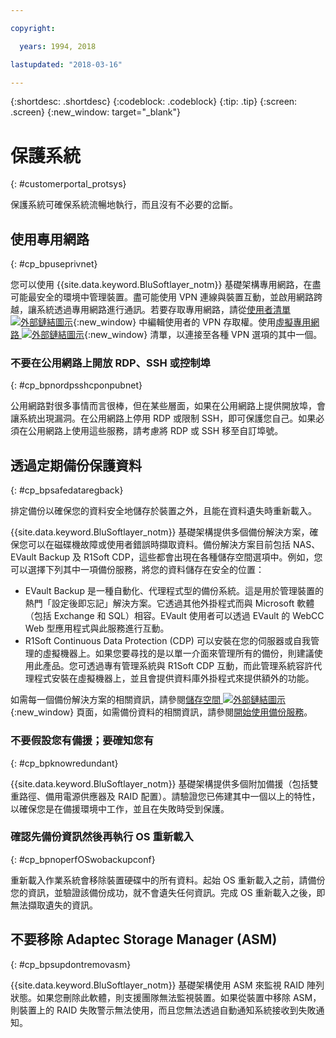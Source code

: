 ```yaml
---

copyright:

  years: 1994, 2018

lastupdated: "2018-03-16"

---
```


{:shortdesc: .shortdesc}
{:codeblock: .codeblock}
{:tip: .tip}
{:screen: .screen}
{:new_window: target="_blank"}


# 保護系統
{: #customerportal_protsys}

保護系統可確保系統流暢地執行，而且沒有不必要的岔斷。

## 使用專用網路
{: #cp_bpuseprivnet}

您可以使用 {{site.data.keyword.BluSoftlayer_notm}} 基礎架構專用網路，在盡可能最安全的環境中管理裝置。盡可能使用 VPN 連線與裝置互動，並啟用網路跨越，讓系統透過專用網路進行通訊。若要存取專用網路，請從[使用者清單 ![外部鏈結圖示](../icons/launch-glyph.svg)](https://control.softlayer.com/account/user/list){:new_window} 中編輯使用者的 VPN 存取權。使用[虛擬專用網路 ![外部鏈結圖示](../icons/launch-glyph.svg)](http://www.softlayer.com/vpn-access){:new_window} 清單，以連接至各種 VPN 選項的其中一個。

### 不要在公用網路上開放 RDP、SSH 或控制埠
{: #cp_bpnordpsshcponpubnet}

公用網路對很多事情而言很棒，但在某些層面，如果在公用網路上提供開放埠，會讓系統出現漏洞。在公用網路上停用 RDP 或限制 SSH，即可保護您自己。如果必須在公用網路上使用這些服務，請考慮將 RDP 或 SSH 移至自訂埠號。

## 透過定期備份保護資料
{: #cp_bpsafedataregback}

排定備份以確保您的資料安全地儲存於裝置之外，且能在資料遺失時重新載入。

{{site.data.keyword.BluSoftlayer_notm}} 基礎架構提供多個備份解決方案，確保您可以在磁碟機故障或使用者錯誤時擷取資料。備份解決方案目前包括 NAS、EVault Backup 及 R1Soft CDP，這些都會出現在各種儲存空間選項中。例如，您可以選擇下列其中一項備份服務，將您的資料儲存在安全的位置：
  * EVault Backup 是一種自動化、代理程式型的備份系統。這是用於管理裝置的熱門「設定後即忘記」解決方案。它透過其他外掛程式而與 Microsoft 軟體（包括 Exchange 和 SQL）相容。EVault 使用者可以透過 EVault 的 WebCC Web 型應用程式與此服務進行互動。
  * R1Soft Continuous Data Protection (CDP) 可以安裝在您的伺服器或自我管理的虛擬機器上。如果您要尋找的是以單一介面來管理所有的備份，則建議使用此產品。您可透過專有管理系統與 R1Soft CDP 互動，而此管理系統容許代理程式安裝在虛擬機器上，並且會提供資料庫外掛程式來提供額外的功能。

 如需每一個備份解決方案的相關資訊，請參閱[儲存空間 ![外部鏈結圖示](../icons/launch-glyph.svg)](http://www.softlayer.com/services/storagelayer/){:new_window} 頁面，如需備份資料的相關資訊，請參閱[開始使用備份服務](/docs/infrastructure/Backup/index.html)。

### 不要假設您有備援；要確知您有
{: #cp_bpknowredundant}

{{site.data.keyword.BluSoftlayer_notm}} 基礎架構提供多個附加備援（包括雙重路徑、備用電源供應器及 RAID 配置）。請驗證您已佈建其中一個以上的特性，以確保您是在備援環境中工作，並且在失敗時受到保護。

### 確認先備份資訊然後再執行 OS 重新載入
{: #cp_bpnoperfOSwobackupconf}

重新載入作業系統會移除裝置硬碟中的所有資料。起始 OS 重新載入之前，請備份您的資訊，並驗證該備份成功，就不會遺失任何資訊。完成 OS 重新載入之後，即無法擷取遺失的資訊。

## 不要移除 Adaptec Storage Manager (ASM)
{: #cp_bpsupdontremovasm}

 {{site.data.keyword.BluSoftlayer_notm}} 基礎架構使用 ASM 來監視 RAID 陣列狀態。如果您刪除此軟體，則支援團隊無法監視裝置。如果從裝置中移除 ASM，則裝置上的 RAID 失敗警示無法使用，而且您無法透過自動通知系統接收到失敗通知。
